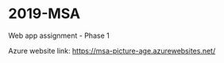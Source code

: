 # 2019-MSA
Web app assignment - Phase 1

Azure website link:
https://msa-picture-age.azurewebsites.net/
